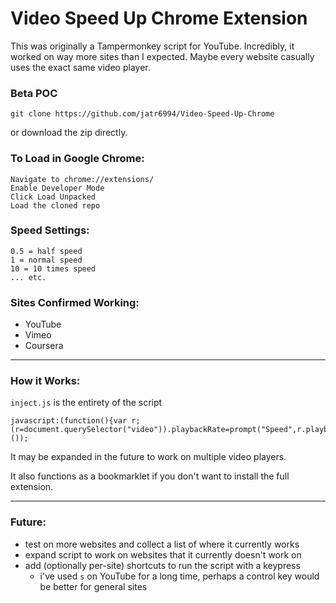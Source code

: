 # Video Speed Up Chrome Extension

This was originally a Tampermonkey script for YouTube. Incredibly, it worked on way more sites than I expected. Maybe every website casually uses the exact same video player.

### Beta POC
```
git clone https://github.com/jatr6994/Video-Speed-Up-Chrome
```
or download the zip directly.

### To Load in Google Chrome:
```
Navigate to chrome://extensions/
Enable Developer Mode
Click Load Unpacked
Load the cloned repo
```

### Speed Settings:
```
0.5 = half speed
1 = normal speed
10 = 10 times speed
... etc.
```

### Sites Confirmed Working:
- YouTube
- Vimeo
- Coursera

---

### How it Works:
`inject.js` is the entirety of the script
```
javascript:(function(){var r;(r=document.querySelector("video")).playbackRate=prompt("Speed",r.playbackRate)||r.playbackRate;}());
```

It may be expanded in the future to work on multiple video players.

It also functions as a bookmarklet if you don't want to install the full extension.

---

### Future:
- test on more websites and collect a list of where it currently works
- expand script to work on websites that it currently doesn't work on
- add (optionally per-site) shortcuts to run the script with a keypress
  - i've used `s` on YouTube for a long time, perhaps a control key would be better for general sites
